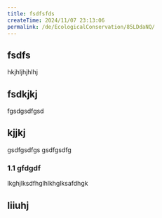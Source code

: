```yaml
---
title: fsdfsfds
createTime: 2024/11/07 23:13:06
permalink: /de/EcologicalConservation/85LDdaNQ/
---
```



## fsdfs
hkjhljhjhlhj
## fsdkjkj

fgsdgsdfgsd

## kjjkj

gsdfgsdfgs
gsdfgsdfg

### 1.1 gfdgdf


lkghjlksdfhglhlkhglksafdhgk

## liiuhj

